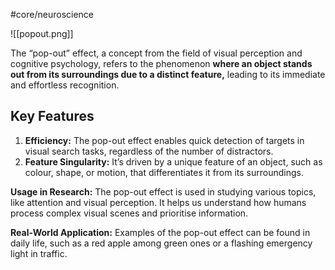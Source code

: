 #core/neuroscience

![[popout.png]]

The “pop-out” effect, a concept from the field of visual perception and cognitive psychology, refers to the phenomenon **where an object stands out from its surroundings due to a distinct feature,** leading to its immediate and effortless recognition.

## Key Features

1. **Efficiency:** The pop-out effect enables quick detection of targets in visual search tasks, regardless of the number of distractors.
2. **Feature Singularity:** It’s driven by a unique feature of an object, such as colour, shape, or motion, that differentiates it from its surroundings.

**Usage in Research:**
The pop-out effect is used in studying various topics, like attention and visual perception. It helps us understand how humans process complex visual scenes and prioritise information.

**Real-World Application:**
Examples of the pop-out effect can be found in daily life, such as a red apple among green ones or a flashing emergency light in traffic.
